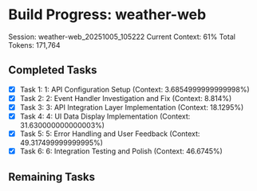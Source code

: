# Build Progress: weather-web
Session: weather-web_20251005_105222
Current Context: 61%
Total Tokens: 171,764

## Completed Tasks
- [x] Task 1: 1: API Configuration Setup (Context: 3.6854999999999998%)
- [x] Task 2: 2: Event Handler Investigation and Fix (Context: 8.814%)
- [x] Task 3: 3: API Integration Layer Implementation (Context: 18.1295%)
- [x] Task 4: 4: UI Data Display Implementation (Context: 31.630000000000003%)
- [x] Task 5: 5: Error Handling and User Feedback (Context: 49.317499999999995%)
- [x] Task 6: 6: Integration Testing and Polish (Context: 46.6745%)

## Remaining Tasks
